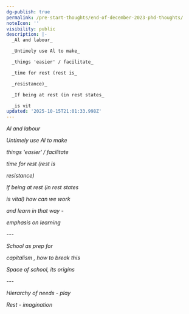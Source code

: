 ```yaml
---
dg-publish: true
permalink: /pre-start-thoughts/end-of-december-2023-phd-thoughts/
noteIcon: ''
visibility: public
description: |-
  _Al and labour_

  _Untimely use Al to make_

  _things 'easier' / facilitate_

  _time for rest (rest is_

  _resistance)_

  _If being at rest (in rest states_

  _is vit
updated: '2025-10-15T21:01:33.998Z'
---
```


_Al and labour_

_Untimely use Al to make_

_things 'easier' / facilitate_

_time for rest (rest is_

_resistance)_

_If being at rest (in rest states_

_is vital) how can we work_

_and learn in that way -_

_emphasis on learning_

_---_

_School as prep for_

_capitalism , how to break this_

_Space of school, its origins_

_---_

_Hierarchy of needs - play_

_Rest - imagination_
